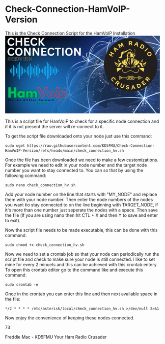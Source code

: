 # Check-Connection-HamVoIP-Version
This is the Check Connection Script for the HamVoIP Installation
![CheckConn Logo](https://github.com/KD5FMU/Check-Connection-HamVoIP-Version/blob/main/CheckConn%20-%20HAMVOIP.png)


This is a script file for HamVoIP to check for a specific node connection and if it is not present the server will re-connect to it.

To get the script file downloaded onto your node just use this command:
```
sudo wget https://raw.githubusercontent.com/KD5FMU/Check-Connection-HamVoIP-Version/refs/heads/main/check_connection_hv.sh
```

Once the file has been downloaded we need to make a few customizations. For example we need to edit in your node number and the target node number you want to stay connected to. You can so that by using the following command:
```
sudo nano check_connection_hv.sh
```

Add your node number on the line that starts with "MY_NODE" and replace them with your node number. Then enter the node numbers of the nodes you want tio stay connected to on the line beginning with TARGET_NODE, if it's more than one number just seperate the nodes with a space. Then save the file (if you are using nano then hit CTL + X and then Y to save and enter to exit). 

Now the script file needs to be made executable, this can be done with this command:
```
sudo chmod +x check_connection_hv.sh
```

Now we need to set a crontab job so that your node can periodically run the script file and check to make sure your node is still connected. I like to set mine for every 2 minuets and this can be achieved with this crontab entery. To open this crontab editor go to the command like and execute this command:
```
sudo crontab -e
```

Once in the crontab you can enter this line and then next available space in the file:
```
*/2 * * * * /etc/asterisk/local/check_connection_hv.sh >/dev/null 2>&1
```
Now enjoy the convenience of keeping these nodes connected.

73

Freddie Mac - KD5FMU
Your Ham Radio Crusader
